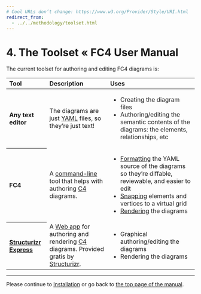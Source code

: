 ```yaml
---
# Cool URLs don’t change: https://www.w3.org/Provider/Style/URI.html
redirect_from:
  - ../../methodology/toolset.html
---
```

# 4. The Toolset « FC4 User Manual

The current toolset for authoring and editing FC4 diagrams is:

<table>
  <thead>
    <tr>
      <th align="left">Tool</th>
      <th align="left">Description</th>
      <th align="left">Uses</th>
    </tr>
  </thead>
  <tbody>
    <tr>
      <th align="left">Any text editor</th>
      <td>The diagrams are just <a href="https://yaml.org/">YAML</a> files, so they’re just
          text!</td>
      <td>
        <ul>
          <li>Creating the diagram files</li>
          <li>Authoring/editing the semantic contents of the diagrams: the elements, relationships, etc</li>
        </ul>
      </td>
    </tr>
    <tr>
      <th align="left">FC4</th>
      <td>A <a href="https://en.wikipedia.org/wiki/Command-line_interface">command-line</a> tool
          that helps with authoring <a href="http://c4model.com/">C4</a> diagrams.</td>
      <td>
        <ul>
          <li><a href="/docs/features#formatting">Formatting</a> the YAML source of the diagrams so
              they’re diffable, reviewable, and easier to edit</li>
          <li><a href="/docs/features#snapping">Snapping</a> elements and vertices to a virtual grid</li>
          <li><a href="/docs/features#rendering">Rendering</a> the diagrams</li>
        </ul>
      </td>
    </tr>
    <tr>
      <th align="left"><a href="https://structurizr.com/help/express">Structurizr Express</a></th>
      <td>A <a href="https://en.wikipedia.org/wiki/Web_application">Web app</a> for authoring and
          rendering <a href="https://c4model.com/">C4</a> diagrams. Provided gratis by
          <a href="https://structurizr.com/">Structurizr</a>.</td>
      <td>
        <ul>
          <li>Graphical authoring/editing the diagrams</li>
          <li>Rendering the diagrams</li>
        </ul>
      </td>
    </tr>
  </tbody>
</table>

----

Please continue to [Installation](./installation) or go back to [the top page of the manual](./).
